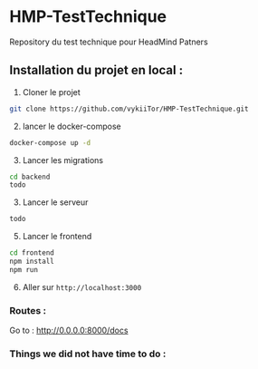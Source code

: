 # HMP-TestTechnique
Repository du test technique pour HeadMind Patners

## Installation du projet en local :

1. Cloner le projet

```bash
git clone https://github.com/vykiiTor/HMP-TestTechnique.git
```

2. lancer le docker-compose

```bash
docker-compose up -d
```

3. Lancer les migrations

```bash
cd backend
todo
```

3. Lancer le serveur

```bash
todo
```

5. Lancer le frontend

```bash
cd frontend
npm install
npm run
```

6. Aller sur `http://localhost:3000`

### Routes :

Go to : http://0.0.0.0:8000/docs

### Things we did not have time to do :
